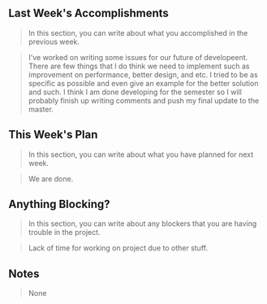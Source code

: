 ## Last Week's Accomplishments

> In this section, you can write about what you accomplished in the previous week.

> I've worked on writing some issues for our future of developeent. There are few things that I do think we need to implement such as improvement on performance, better design, and etc. I tried to be as specific as possible and even give an example for the better solution and such. I think I am done developing for the semester so I will probably finish up writing comments and push my final update to the master.

## This Week's Plan

> In this section, you can write about what you have planned for next week.

> We are done.

## Anything Blocking?

> In this section, you can write about any blockers that you are having trouble in the project.

> Lack of time for working on project due to other stuff.

## Notes

> None

